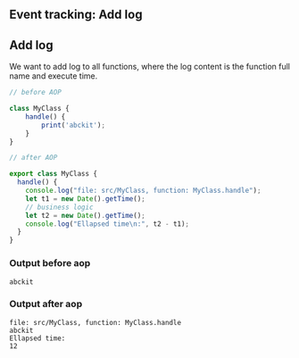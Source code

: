 ## Event tracking: Add log
## Add log
We want to add log to all functions, where the log content is the function full name and execute time.
```js
// before AOP

class MyClass {
    handle() {
        print('abckit');
    }
}
```

```js
// after AOP

export class MyClass {
  handle() {
    console.log("file: src/MyClass, function: MyClass.handle");
    let t1 = new Date().getTime();
    // business logic
    let t2 = new Date().getTime();
    console.log("Ellapsed time\n:", t2 - t1);
  }
}
```
### Output before aop
```
abckit
```

### Output after aop
```
file: src/MyClass, function: MyClass.handle
abckit
Ellapsed time:
12
```
